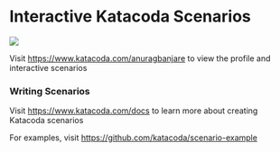 # Interactive Katacoda Scenarios

[![](http://shields.katacoda.com/katacoda/anuragbanjare/count.svg)](https://www.katacoda.com/anuragbanjare "Get your profile on Katacoda.com")

Visit https://www.katacoda.com/anuragbanjare to view the profile and interactive scenarios

### Writing Scenarios
Visit https://www.katacoda.com/docs to learn more about creating Katacoda scenarios

For examples, visit https://github.com/katacoda/scenario-example
